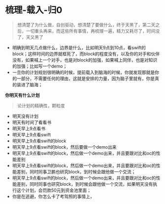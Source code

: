# 梳理-载入-归0



> 想清楚了为什么做，自创驱动，想清楚了要做什么，终于天黑了，第二天之后，一切重头再来，而这些所有事情，再梳理一遍，精力又耗尽了，时间没了，天又黑了

* 明确到明天几点做什么，边界是什么，比如明天9点到10点，看swift的block；这样时间的边界就框死了，而block的程度没有，以及你的对手和伙伴没有，如果喊上一个对手，也是对block的加强，如果喊上同伴，也是对知识的加强；比如写一个demo；
* 一旦你的计划规划很明确的时候，提前载入到脑海的时候，你就发现那就是你的一部分，不需要任何的理由，这就是安排的力量，因为脑子里就有，你是真的装进了脑海；

**你明天有什么计划**

> 论计划的精确性，颗粒度

* 明天没有计划
* 明天有时间了看看书
* 明天早上9点看书
* 明天早上9点看swift
* 明天早上9点看swift的block
* 明天早上9点看swift的block，然后要做一个demo出来
* 明天早上9点看swift的block，然后做一个demo出来，并且要跟对比和oc的性能差别
* 明天早上9点看swift的block，然后做一个demo出来，并且要跟对比和oc的性能差别，同时同事卫鹏也研究block，到时候会跟他做一个交流；
* 明天早上9点看swift的block，然后做一个demo出来，并且要跟对比和oc的性能差别，同时同事也研究block，到时候会跟他做一个交流，如果明天没有执行这个计划，会罚款50元到资金池里面；
* 你是在逃避，你怎么卡了考驾照的事情上，

